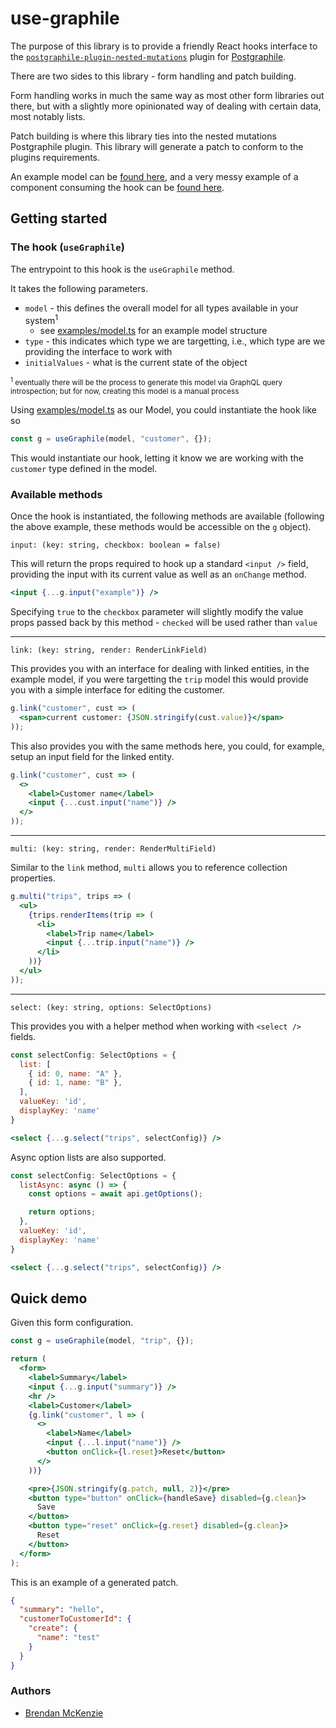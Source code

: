 # use-graphile

The purpose of this library is to provide a friendly React hooks interface to the [`postgraphile-plugin-nested-mutations`](https://github.com/mlipscombe/postgraphile-plugin-nested-mutations) plugin for [Postgraphile](http://postgraphile.com/).

There are two sides to this library - form handling and patch building.

Form handling works in much the same way as most other form libraries out there, but with a slightly more opinionated way of dealing with certain data, most notably lists.

Patch building is where this library ties into the nested mutations Postgraphile plugin. This library will generate a patch to conform to the plugins requirements.

An example model can be [found here](examples/model.ts), and a very messy example of a component consuming the hook can be [found here](examples/App.tsx).

## Getting started

### The hook (`useGraphile`)

The entrypoint to this hook is the `useGraphile` method.

It takes the following parameters.

- `model` - this defines the overall model for all types available in your system<sup>1</sup>
  - see [examples/model.ts](examples/model.ts) for an example model structure
- `type` - this indicates which type we are targetting, i.e., which type are we providing the interface to work with
- `initialValues` - what is the current state of the object

<small><sup>1</sup> eventually there will be the process to generate this model via GraphQL query introspection; but for now, creating this model is a manual process</small>

Using [examples/model.ts](examples/model.ts) as our Model, you could instantiate the hook like so

```ts
const g = useGraphile(model, "customer", {});
```

This would instantiate our hook, letting it know we are working with the `customer` type defined in the model.

### Available methods

Once the hook is instantiated, the following methods are available (following the above example, these methods would be accessible on the `g` object).

`input: (key: string, checkbox: boolean = false)`

This will return the props required to hook up a standard `<input />` field, providing the input with its current value as well as an `onChange` method.

```jsx
<input {...g.input("example")} />
```

Specifying `true` to the `checkbox` parameter will slightly modify the value props passed back by this method - `checked` will be used rather than `value`

---

`link: (key: string, render: RenderLinkField)`

This provides you with an interface for dealing with linked entities, in the example model, if you were targetting the `trip` model this would provide you with a simple interface for editing the customer.

```jsx
g.link("customer", cust => (
  <span>current customer: {JSON.stringify(cust.value)}</span>
));
```

This also provides you with the same methods here, you could, for example, setup an input field for the linked entity.

```jsx
g.link("customer", cust => (
  <>
    <label>Customer name</label>
    <input {...cust.input("name")} />
  </>
));
```

---

`multi: (key: string, render: RenderMultiField)`

Similar to the `link` method, `multi` allows you to reference collection properties.

```jsx
g.multi("trips", trips => (
  <ul>
    {trips.renderItems(trip => (
      <li>
        <label>Trip name</label>
        <input {...trip.input("name")} />
      </li>
    ))}
  </ul>
));
```

---

`select: (key: string, options: SelectOptions)`

This provides you with a helper method when working with `<select />` fields.

```jsx
const selectConfig: SelectOptions = {
  list: [
    { id: 0, name: "A" },
    { id: 1, name: "B" },
  ],
  valueKey: 'id',
  displayKey: 'name'
}

<select {...g.select("trips", selectConfig)} />
```

Async option lists are also supported.

```jsx
const selectConfig: SelectOptions = {
  listAsync: async () => {
    const options = await api.getOptions();

    return options;
  },
  valueKey: 'id',
  displayKey: 'name'
}

<select {...g.select("trips", selectConfig)} />
```

## Quick demo

Given this form configuration.

```jsx
const g = useGraphile(model, "trip", {});

return (
  <form>
    <label>Summary</label>
    <input {...g.input("summary")} />
    <hr />
    <label>Customer</label>
    {g.link("customer", l => (
      <>
        <label>Name</label>
        <input {...l.input("name")} />
        <button onClick={l.reset}>Reset</button>
      </>
    ))}

    <pre>{JSON.stringify(g.patch, null, 2)}</pre>
    <button type="button" onClick={handleSave} disabled={g.clean}>
      Save
    </button>
    <button type="reset" onClick={g.reset} disabled={g.clean}>
      Reset
    </button>
  </form>
);
```

This is an example of a generated patch.

```json
{
  "summary": "hello",
  "customerToCustomerId": {
    "create": {
      "name": "test"
    }
  }
}
```

### Authors

- [Brendan McKenzie](https://www.brendanmckenzie.com/)
